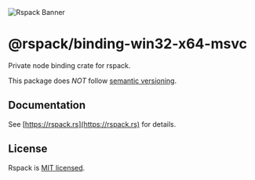 <picture>
  <img alt="Rspack Banner" src="https://assets.rspack.dev/rspack/rspack-banner.png">
</picture>

# @rspack/binding-win32-x64-msvc

Private node binding crate for rspack.

This package does *NOT* follow [semantic versioning](https://semver.org/).

## Documentation

See [https://rspack.rs](https://rspack.rs) for details.

## License

Rspack is [MIT licensed](https://github.com/web-infra-dev/rspack/blob/main/LICENSE).
